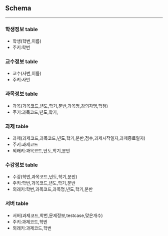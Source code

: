 ## Schema 
-----------
### 학생정보 table
 - 학생(학번,이름)
 - 주키:학번

### 교수정보 table
 - 교수(사번,이름)
 - 주키:사번

### 과목정보 table
 - 과목(과목코드,년도,학기,분반,과목명,강의자명,학점)
 - 주키:과목코드,년도,학기,

### 과제 table
 - 과제(과제코드,과목코드,년도,학기,분반,점수,과제시작일자,과제종료일자)
 - 주키:과제코드
 - 외래키:과목코드,년도,학기,분반

### 수강정보 table
 - 수강(학번,과목코드,년도,학기,분반)
 - 주키:학번,과목코드,년도,학기,분반
 - 외래키:학번,과목코드,과목명,년도,학기,분반
 
### 서버 table
 - 서버(과제코드,학번,문제정보,testcase,맞은개수)
 - 주키:과제코드,학번
 - 외래키:과제코드,학번


